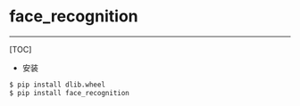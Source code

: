 # face_recognition

------

[TOC]

+ 安装
```bash
$ pip install dlib.wheel
$ pip install face_recognition
```
